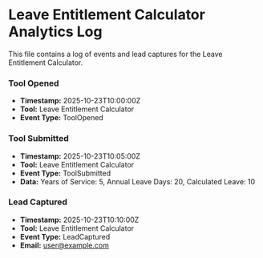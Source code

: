 # Leave Entitlement Calculator Analytics Log

This file contains a log of events and lead captures for the Leave Entitlement Calculator.

### Tool Opened

- **Timestamp:** 2025-10-23T10:00:00Z
- **Tool:** Leave Entitlement Calculator
- **Event Type:** ToolOpened

### Tool Submitted

- **Timestamp:** 2025-10-23T10:05:00Z
- **Tool:** Leave Entitlement Calculator
- **Event Type:** ToolSubmitted
- **Data:** Years of Service: 5, Annual Leave Days: 20, Calculated Leave: 10

### Lead Captured

- **Timestamp:** 2025-10-23T10:10:00Z
- **Tool:** Leave Entitlement Calculator
- **Event Type:** LeadCaptured
- **Email:** user@example.com
